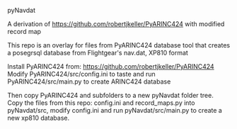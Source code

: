 pyNavdat

  A derivation of https://github.com/robertjkeller/PyARINC424 with modified record map

  This repo is an overlay for files from PyARINC424 database tool that creates a posegrsql database
from Flightgear's nav.dat, XP810 format  
  
Install PyARINC424 from:  https://github.com/robertjkeller/PyARINC424
  Modify PyARINC424/src/config.ini to taste and run PyARINC424/src/main.py
  to create ARINC424 database
  
Then copy PyARINC424 and subfolders to a new pyNavdat folder tree. Copy the files from this repo:
  config.ini and record_maps.py into pyNavdat/src, modify config.ini and run pyNavdat/src/main.py
  to create a new xp810 database.
